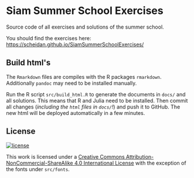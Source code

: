 # Siam Summer School Exercises

Source code of all exercises and solutions of the summer
school.

You should find the exercises here:
https://scheidan.github.io/SiamSummerSchoolExercises/

## Build html's

The `Rmarkdown` files  are compiles with
the R packages `rmarkdown`. Additionally `pandoc` may need to be
installed manually.

Run the R script `src/build_html.R` to generate the documents in
`docs/` and all solutions. This means that R and Julia need to be
installed.  Then commit all changes (*including the `html` files in
`docs/`!*) and push it to GitHub. The new html will be deployed
automatically in a few minutes.


## License


[![license](https://i.creativecommons.org/l/by-nc-sa/4.0/88x31.png)](http://creativecommons.org/licenses/by-nc-sa/4.0/)

This work is licensed under a [Creative Commons
Attribution-NonCommercial-ShareAlike 4.0 International
License](http://creativecommons.org/licenses/by-nc-sa/4.0/) with the
exception of the fonts under `src/fonts`.
